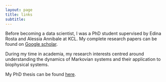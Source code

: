 ```yaml
---
layout: page
title: links
subtitle:
---
```


Before becoming a data scientist, I was a PhD student supervised by Edina Rosta
and Alessia Annibale at KCL. My complete research papers can be found on [Google scholar](https://scholar.google.com/citations?user=vKNn-oYAAAAJ&hl=en).

During my time in academia, my research interests centred around understanding the dynamics of Markovian systems and their application to biophysical systems.

My PhD thesis can be found [here](/assets/kells_thesis.pdf).
